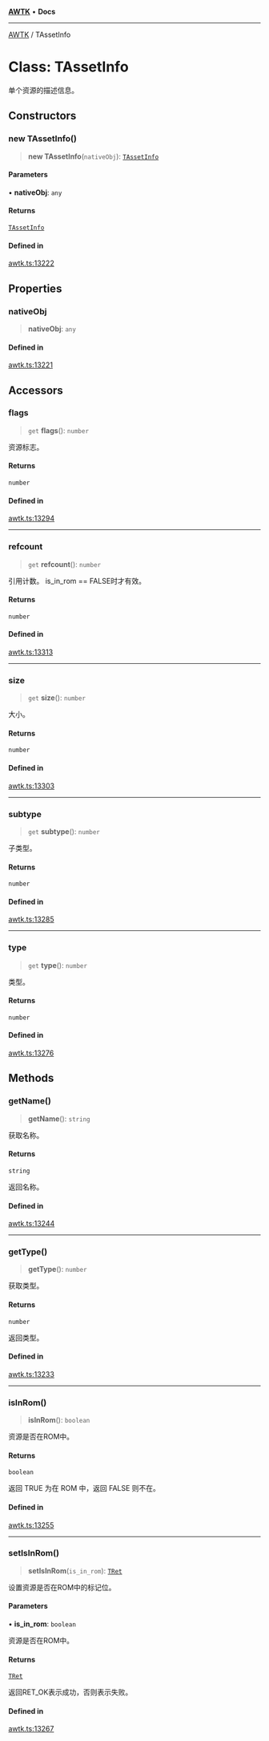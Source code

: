 [**AWTK**](../README.md) • **Docs**

***

[AWTK](../globals.md) / TAssetInfo

# Class: TAssetInfo

单个资源的描述信息。

## Constructors

### new TAssetInfo()

> **new TAssetInfo**(`nativeObj`): [`TAssetInfo`](TAssetInfo.md)

#### Parameters

• **nativeObj**: `any`

#### Returns

[`TAssetInfo`](TAssetInfo.md)

#### Defined in

[awtk.ts:13222](https://github.com/zlgopen/awtk-binding/blob/1e0945ae06a2e3b3a4ad0ffa625288088a8ac5d4/tools/code_gen/js/output/awtk.ts#L13222)

## Properties

### nativeObj

> **nativeObj**: `any`

#### Defined in

[awtk.ts:13221](https://github.com/zlgopen/awtk-binding/blob/1e0945ae06a2e3b3a4ad0ffa625288088a8ac5d4/tools/code_gen/js/output/awtk.ts#L13221)

## Accessors

### flags

> `get` **flags**(): `number`

资源标志。

#### Returns

`number`

#### Defined in

[awtk.ts:13294](https://github.com/zlgopen/awtk-binding/blob/1e0945ae06a2e3b3a4ad0ffa625288088a8ac5d4/tools/code_gen/js/output/awtk.ts#L13294)

***

### refcount

> `get` **refcount**(): `number`

引用计数。
is\_in\_rom == FALSE时才有效。

#### Returns

`number`

#### Defined in

[awtk.ts:13313](https://github.com/zlgopen/awtk-binding/blob/1e0945ae06a2e3b3a4ad0ffa625288088a8ac5d4/tools/code_gen/js/output/awtk.ts#L13313)

***

### size

> `get` **size**(): `number`

大小。

#### Returns

`number`

#### Defined in

[awtk.ts:13303](https://github.com/zlgopen/awtk-binding/blob/1e0945ae06a2e3b3a4ad0ffa625288088a8ac5d4/tools/code_gen/js/output/awtk.ts#L13303)

***

### subtype

> `get` **subtype**(): `number`

子类型。

#### Returns

`number`

#### Defined in

[awtk.ts:13285](https://github.com/zlgopen/awtk-binding/blob/1e0945ae06a2e3b3a4ad0ffa625288088a8ac5d4/tools/code_gen/js/output/awtk.ts#L13285)

***

### type

> `get` **type**(): `number`

类型。

#### Returns

`number`

#### Defined in

[awtk.ts:13276](https://github.com/zlgopen/awtk-binding/blob/1e0945ae06a2e3b3a4ad0ffa625288088a8ac5d4/tools/code_gen/js/output/awtk.ts#L13276)

## Methods

### getName()

> **getName**(): `string`

获取名称。

#### Returns

`string`

返回名称。

#### Defined in

[awtk.ts:13244](https://github.com/zlgopen/awtk-binding/blob/1e0945ae06a2e3b3a4ad0ffa625288088a8ac5d4/tools/code_gen/js/output/awtk.ts#L13244)

***

### getType()

> **getType**(): `number`

获取类型。

#### Returns

`number`

返回类型。

#### Defined in

[awtk.ts:13233](https://github.com/zlgopen/awtk-binding/blob/1e0945ae06a2e3b3a4ad0ffa625288088a8ac5d4/tools/code_gen/js/output/awtk.ts#L13233)

***

### isInRom()

> **isInRom**(): `boolean`

资源是否在ROM中。

#### Returns

`boolean`

返回 TRUE 为在 ROM 中，返回 FALSE 则不在。

#### Defined in

[awtk.ts:13255](https://github.com/zlgopen/awtk-binding/blob/1e0945ae06a2e3b3a4ad0ffa625288088a8ac5d4/tools/code_gen/js/output/awtk.ts#L13255)

***

### setIsInRom()

> **setIsInRom**(`is_in_rom`): [`TRet`](../enumerations/TRet.md)

设置资源是否在ROM中的标记位。

#### Parameters

• **is\_in\_rom**: `boolean`

资源是否在ROM中。

#### Returns

[`TRet`](../enumerations/TRet.md)

返回RET_OK表示成功，否则表示失败。

#### Defined in

[awtk.ts:13267](https://github.com/zlgopen/awtk-binding/blob/1e0945ae06a2e3b3a4ad0ffa625288088a8ac5d4/tools/code_gen/js/output/awtk.ts#L13267)
